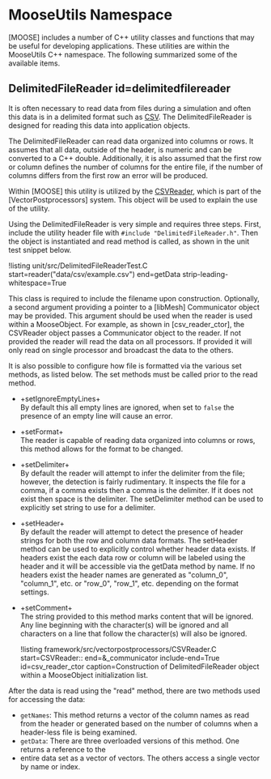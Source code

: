 # MooseUtils Namespace

[MOOSE] includes a number of C++ utility classes and functions that may be useful for developing
applications. These utilities are within the MooseUtils C++ namespace. The following summarized
some of the available items.


## DelimitedFileReader id=delimitedfilereader

It is often necessary to read data from files during a simulation and often this data is in
a delimited format such as [CSV](https://en.wikipedia.org/wiki/Comma-separated_values). The
DelimitedFileReader is designed for reading this data into application objects.

The DelimitedFileReader can read data organized into columns or rows. It assumes that all data,
outside of the header, is numeric and can be converted to a C++ double. Additionally, it is also
assumed that the first row or column defines the number of columns for the entire file, if the
number of columns differs from the first row an error will be produced.

Within [MOOSE] this utility is utilized by the [CSVReader](/CSVReader.md), which is part of
the [VectorPostprocessors] system. This object will be used to explain the use of the utility.

Using the DelimitedFileReader is very simple and requires three steps. First, include the
utility header file with `#include "DelimitedFileReader.h"`. Then the object
is instantiated and read method is called, as shown in the unit test snippet below.

!listing unit/src/DelimitedFileReaderTest.C
         start=reader("data/csv/example.csv")
         end=getData strip-leading-whitespace=True

This class is required to include the filename upon construction. Optionally, a second argument
providing a pointer to a [libMesh] Communicator object may be provided. This argument should be
used when the reader is used within a MooseObject. For example, as shown in [csv_reader_ctor],
the CSVReader object passes a Communicator object to the reader. If not provided the reader will
read the data on all processors. If provided it will only read on single processor and broadcast
the data to the others.

It is also possible to configure how file is formatted via the various set methods, as listed below.
The set methods must be called prior to the read method.

- +setIgnoreEmptyLines+<br>
  By default this all empty lines are ignored, when set to `false` the presence of an empty line will
  cause an error.

- +setFormat+<br>
  The reader is capable of reading data organized into columns or rows, this method allows for the
  format to be changed.

- +setDelimiter+<br>
  By default the reader will attempt to infer the delimiter from the file; however, the detection is
  fairly rudimentary. It inspects the file for a comma, if a comma exists then a comma is the
  delimiter. If it does not exist then space is the delimiter. The setDelimiter method can be used to
  explicitly set string to use for a delimiter.

- +setHeader+<br>
  By default the reader will attempt to detect the presence of header strings for both the row and
  column data formats. The setHeader method can be used to explicitly control whether header data
  exists. If headers exist the each data row or column will be labeled using the header and it will be
  accessible via the getData method by name. If no headers exist the header names are generated as
  "column_0", "column_1", etc. or "row_0", "row_1", etc. depending on the format settings.

- +setComment+<br>
  The string provided to this method marks content that will be ignored. Any line beginning with the
  character(s) will be ignored and all characters on a line that follow the character(s) will also
  be ignored.

  !listing framework/src/vectorpostprocessors/CSVReader.C
           start=CSVReader::
           end=&_communicator
           include-end=True id=csv_reader_ctor
           caption=Construction of DelimitedFileReader object within a MooseObject initialization list.

After the data is read using the "read" method, there are two methods used for accessing the data:

- `getNames`: This method returns a vector of the column names as read from the header or
  generated based on the number of columns when a header-less file is being examined.
- `getData`: There are three overloaded versions of this method. One returns a reference to the
- entire data set as a vector of vectors. The others access a single vector by name or index.
